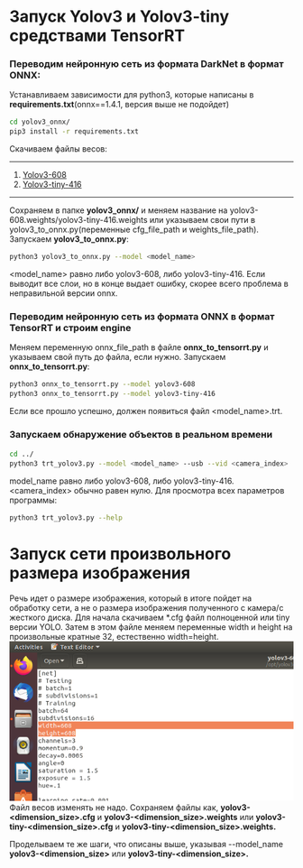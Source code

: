 # Запуск Yolov3 и Yolov3-tiny средствами TensorRT #
### Переводим нейронную сеть из формата DarkNet в формат ONNX: ###
Устанавливаем зависимости для python3, которые написаны в **requirements.txt**(onnx==1.4.1, версия выше не подойдет)
```bash
cd yolov3_onnx/
pip3 install -r requirements.txt
```
Скачиваем файлы весов:
- - - - - - - - - - - - - - - - -
1. [Yolov3-608](https://pjreddie.com/media/files/yolov3.weights) 
2. [Yolov3-tiny-416](https://pjreddie.com/media/files/yolov3-tiny.weights) 
- - - - - - - - - - - - - - - - -
Сохраняем в папке **yolov3_onnx/** и меняем название на yolov3-608.weights/yolov3-tiny-416.weights или указываем свои пути в yolov3_to_onnx.py(переменные cfg_file_path и weights_file_path). 
Запускаем **yolov3_to_onnx.py**:
```bash
python3 yolov3_to_onnx.py --model <model_name>
```
<model_name> равно либо yolov3-608, либо yolov3-tiny-416.
Если выводит все слои, но в конце выдает ошибку, скорее всего проблема в неправильной версии onnx.
### Переводим нейронную сеть из формата ONNX в формат TensorRT и строим engine ###
Меняем переменную onnx_file_path в файле **onnx_to_tensorrt.py** и указываем свой путь до файла, если нужно. 
Запускаем **onnx_to_tensorrt.py**:
```bash
python3 onnx_to_tensorrt.py --model yolov3-608
python3 onnx_to_tensorrt.py --model yolov3-tiny-416
```
Если все прошло успешно, должен появиться файл <model_name>.trt.
### Запускаем обнаружение объектов в реальном времени ###
```bash
cd ../
python3 trt_yolov3.py --model <model_name> --usb --vid <camera_index>
```
model_name равно либо yolov3-608, либо yolov3-tiny-416.
<camera_index> обычно равен нулю. Для просмотра всех параметров программы:
```bash
python3 trt_yolov3.py --help
```
# Запуск сети произвольного размера изображения
Речь идет о размере изображения, который в итоге пойдет на обработку сети, а не о размера изображения полученного с камера/с жесткого диска.
Для начала скачиваем *.cfg файл полноценной или tiny версии YOLO. Затем в этом файле меняем переменные width и height на произвольные кратные 32, естественно width=height.
![alternate text](doc/ex1.png)
Файл весов изменять не надо. Сохраняем файлы как, **yolov3-<dimension_size>.cfg** и **yolov3-<dimension_size>.weights** 
или **yolov3-tiny-<dimension_size>.cfg** и **yolov3-tiny-<dimension_size>.weights.**

Проделываем те же шаги, что описаны выше, указывая --model_name **yolov3-<dimension_size>** или **yolov3-tiny-<dimension_size>.**